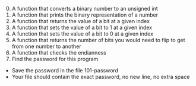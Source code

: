 0. A function that converts a binary number to an unsigned int
1. A function that prints the binary representation of a number
2. A function that returns the value of a bit at a given index
3. A function that sets the value of a bit to 1 at a given index
4. A function that sets the value of a bit to 0 at a given index
5. A function that returns the number of bits you would need to flip to get from one number to another
6. A function that checks the endianness
7. Find the password for this program

- Save the password in the file 101-password
- Your file should contain the exact password, no new line, no extra space
